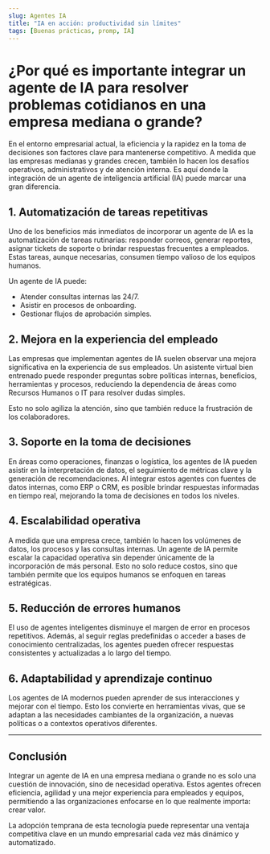 ```yaml
---
slug: Agentes IA
title: "IA en acción: productividad sin límites"
tags: [Buenas prácticas, promp, IA]
---
```


# ¿Por qué es importante integrar un agente de IA para resolver problemas cotidianos en una empresa mediana o grande?

En el entorno empresarial actual, la eficiencia y la rapidez en la toma de decisiones son factores clave para mantenerse competitivo. A medida que las empresas medianas y grandes crecen, también lo hacen los desafíos operativos, administrativos y de atención interna. Es aquí donde la integración de un agente de inteligencia artificial (IA) puede marcar una gran diferencia.

## 1. **Automatización de tareas repetitivas**

Uno de los beneficios más inmediatos de incorporar un agente de IA es la automatización de tareas rutinarias: responder correos, generar reportes, asignar tickets de soporte o brindar respuestas frecuentes a empleados. Estas tareas, aunque necesarias, consumen tiempo valioso de los equipos humanos.

Un agente de IA puede:
- Atender consultas internas las 24/7.
- Asistir en procesos de onboarding.
- Gestionar flujos de aprobación simples.

## 2. **Mejora en la experiencia del empleado**

Las empresas que implementan agentes de IA suelen observar una mejora significativa en la experiencia de sus empleados. Un asistente virtual bien entrenado puede responder preguntas sobre políticas internas, beneficios, herramientas y procesos, reduciendo la dependencia de áreas como Recursos Humanos o IT para resolver dudas simples.

Esto no solo agiliza la atención, sino que también reduce la frustración de los colaboradores.

## 3. **Soporte en la toma de decisiones**

En áreas como operaciones, finanzas o logística, los agentes de IA pueden asistir en la interpretación de datos, el seguimiento de métricas clave y la generación de recomendaciones. Al integrar estos agentes con fuentes de datos internas, como ERP o CRM, es posible brindar respuestas informadas en tiempo real, mejorando la toma de decisiones en todos los niveles.

## 4. **Escalabilidad operativa**

A medida que una empresa crece, también lo hacen los volúmenes de datos, los procesos y las consultas internas. Un agente de IA permite escalar la capacidad operativa sin depender únicamente de la incorporación de más personal. Esto no solo reduce costos, sino que también permite que los equipos humanos se enfoquen en tareas estratégicas.

## 5. **Reducción de errores humanos**

El uso de agentes inteligentes disminuye el margen de error en procesos repetitivos. Además, al seguir reglas predefinidas o acceder a bases de conocimiento centralizadas, los agentes pueden ofrecer respuestas consistentes y actualizadas a lo largo del tiempo.

## 6. **Adaptabilidad y aprendizaje continuo**

Los agentes de IA modernos pueden aprender de sus interacciones y mejorar con el tiempo. Esto los convierte en herramientas vivas, que se adaptan a las necesidades cambiantes de la organización, a nuevas políticas o a contextos operativos diferentes.

---

## Conclusión

Integrar un agente de IA en una empresa mediana o grande no es solo una cuestión de innovación, sino de necesidad operativa. Estos agentes ofrecen eficiencia, agilidad y una mejor experiencia para empleados y equipos, permitiendo a las organizaciones enfocarse en lo que realmente importa: crear valor.

La adopción temprana de esta tecnología puede representar una ventaja competitiva clave en un mundo empresarial cada vez más dinámico y automatizado.
